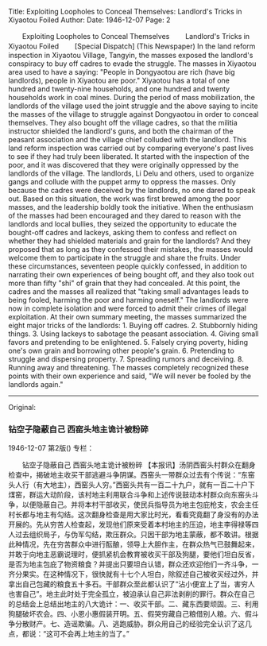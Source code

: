 Title: Exploiting Loopholes to Conceal Themselves: Landlord's Tricks in Xiyaotou Foiled
Author:
Date: 1946-12-07
Page: 2

　　Exploiting Loopholes to Conceal Themselves
　　Landlord's Tricks in Xiyaotou Foiled
　　[Special Dispatch] (This Newspaper) In the land reform inspection in Xiyaotou Village, Tangyin, the masses exposed the landlord's conspiracy to buy off cadres to evade the struggle. The masses in Xiyaotou area used to have a saying: "People in Dongyaotou are rich (have big landlords), people in Xiyaotou are poor." Xiyaotou has a total of one hundred and twenty-nine households, and one hundred and twenty households work in coal mines. During the period of mass mobilization, the landlords of the village used the joint struggle and the above saying to incite the masses of the village to struggle against Dongyaotou in order to conceal themselves. They also bought off the village cadres, so that the militia instructor shielded the landlord's guns, and both the chairman of the peasant association and the village chief colluded with the landlord. This land reform inspection was carried out by comparing everyone's past lives to see if they had truly been liberated. It started with the inspection of the poor, and it was discovered that they were originally oppressed by the landlords of the village. The landlords, Li Delu and others, used to organize gangs and collude with the puppet army to oppress the masses. Only because the cadres were deceived by the landlords, no one dared to speak out. Based on this situation, the work was first brewed among the poor masses, and the leadership boldly took the initiative. When the enthusiasm of the masses had been encouraged and they dared to reason with the landlords and local bullies, they seized the opportunity to educate the bought-off cadres and lackeys, asking them to confess and reflect on whether they had shielded materials and grain for the landlords? And they proposed that as long as they confessed their mistakes, the masses would welcome them to participate in the struggle and share the fruits. Under these circumstances, seventeen people quickly confessed, in addition to narrating their own experiences of being bought off, and they also took out more than fifty "shi" of grain that they had concealed. At this point, the cadres and the masses all realized that "taking small advantages leads to being fooled, harming the poor and harming oneself." The landlords were now in complete isolation and were forced to admit their crimes of illegal exploitation. At their own summary meeting, the masses summarized the eight major tricks of the landlords: 1. Buying off cadres. 2. Stubbornly hiding things. 3. Using lackeys to sabotage the peasant association. 4. Giving small favors and pretending to be enlightened. 5. Falsely crying poverty, hiding one's own grain and borrowing other people's grain. 6. Pretending to struggle and dispersing property. 7. Spreading rumors and deceiving. 8. Running away and threatening. The masses completely recognized these points with their own experience and said, "We will never be fooled by the landlords again."



<hr /> 

Original: 


### 钻空子隐蔽自己  西窑头地主诡计被粉碎

1946-12-07
第2版()
专栏：

　　钻空子隐蔽自己
    西窑头地主诡计被粉碎
    【本报讯】汤阴西窑头村群众在翻身检查中，揭破地主收买干部逃避斗争阴谋。西窑头一带群众过去有个传说：“东窑头人行（有大地主），西窑头人穷。”西窑头共有一百二十九户，就有一百二十户下煤窑，群运大动阶段，该村地主利用联合斗争和上述传说鼓动本村群众向东窑头斗争，以便隐蔽自己。并将本村干部收买，使民兵指导员为地主包庇枪支，农会主任村长都与地主有勾结。这次翻身检查是用大家比时光，看看究竟翻了身没有的办法开展的。先从穷苦人检查起，发现他们原来受着本村地主的压迫，地主李得禄等四人过去组织局子，与伪军勾结，欺压群众。只因干部为地主蒙蔽，都不敢讲。根据此种情况，先在穷苦群众中进行酝酿，领导上大胆作主，在群众热气已鼓舞起来，并敢于向地主恶霸说理时，便抓紧机会教育被收买干部及狗腿，要他们坦白反省，是否为地主包庇了物资粮食？并提出只要坦白认错，群众还欢迎他们一齐斗争，一齐分果实。在这种情况下，很快就有十七个人坦白，除叙述自己被收买经过外，并拿出自己包藏的粮食五十多石。干部群众至此都认识了“沾小便宜上了当，害穷人也害自己”。地主此时处于完全孤立，被迫承认自己非法剥削的罪行。群众在自己的总结会上总结出地主的八大诡计：一、收买干部。二、藏东西要顽固。三、利用狗腿破坏农会。四、小恩小惠假装开明。五、假哭穷藏自己粮借别人粮。六、假斗争分散财产。七、造谣欺骗。八、逃跑威胁。群众用自己的经验完全认识了这几点，都说：“这可不会再上地主的当了。”
